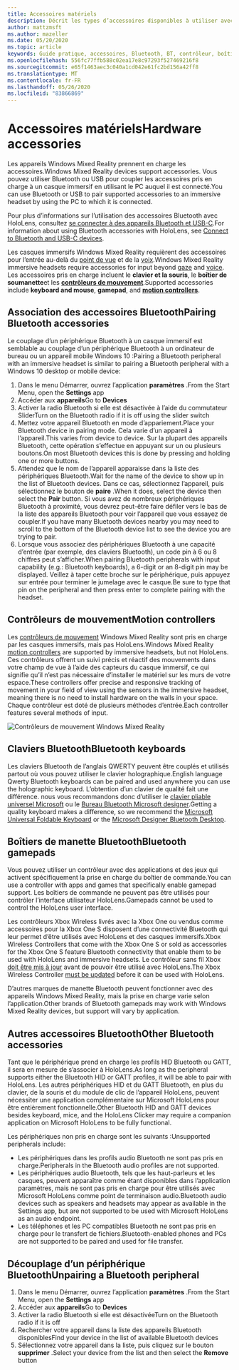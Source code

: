 ```yaml
---
title: Accessoires matériels
description: Décrit les types d’accessoires disponibles à utiliser avec Windows Mixed Reality et comment les configurer.
author: mattzmsft
ms.author: mazeller
ms.date: 05/20/2020
ms.topic: article
keywords: Guide pratique, accessoires, Bluetooth, BT, contrôleur, boîtier de commande, cliquez sur Xbox
ms.openlocfilehash: 556fc77ffb588c02ea17e8c97293f527469216f8
ms.sourcegitcommit: e65f1463aec3c040a1cd042e61fc2bd156a42ff8
ms.translationtype: MT
ms.contentlocale: fr-FR
ms.lasthandoff: 05/26/2020
ms.locfileid: "83866869"
---
```

# <a name="hardware-accessories"></a><span data-ttu-id="9d22a-104">Accessoires matériels</span><span class="sxs-lookup"><span data-stu-id="9d22a-104">Hardware accessories</span></span>

<span data-ttu-id="9d22a-105">Les appareils Windows Mixed Reality prennent en charge les accessoires.</span><span class="sxs-lookup"><span data-stu-id="9d22a-105">Windows Mixed Reality devices support accessories.</span></span> <span data-ttu-id="9d22a-106">Vous pouvez utiliser Bluetooth ou USB pour coupler les accessoires pris en charge à un casque immersif en utilisant le PC auquel il est connecté.</span><span class="sxs-lookup"><span data-stu-id="9d22a-106">You can use Bluetooth or USB to pair supported accessories to an immersive headset by using the PC to which it is connected.</span></span>

<span data-ttu-id="9d22a-107">Pour plus d’informations sur l’utilisation des accessoires Bluetooth avec HoloLens, consultez [se connecter à des appareils Bluetooth et USB-C](https://docs.microsoft.com/hololens/hololens-connect-devices).</span><span class="sxs-lookup"><span data-stu-id="9d22a-107">For information about using Bluetooth accessories with HoloLens, see [Connect to Bluetooth and USB-C devices](https://docs.microsoft.com/hololens/hololens-connect-devices).</span></span>

<span data-ttu-id="9d22a-108">Les casques immersifs Windows Mixed Reality requièrent des accessoires pour l’entrée au-delà du [point de vue](gaze-and-commit.md) et de la [voix](voice-input.md).</span><span class="sxs-lookup"><span data-stu-id="9d22a-108">Windows Mixed Reality immersive headsets require accessories for input beyond [gaze](gaze-and-commit.md) and [voice](voice-input.md).</span></span> <span data-ttu-id="9d22a-109">Les accessoires pris en charge incluent le **clavier et la souris**, le **boîtier de soumanette**et les **[contrôleurs de mouvement](motion-controllers.md)**.</span><span class="sxs-lookup"><span data-stu-id="9d22a-109">Supported accessories include **keyboard and mouse**, **gamepad**, and **[motion controllers](motion-controllers.md)**.</span></span>

## <a name="pairing-bluetooth-accessories"></a><span data-ttu-id="9d22a-110">Association des accessoires Bluetooth</span><span class="sxs-lookup"><span data-stu-id="9d22a-110">Pairing Bluetooth accessories</span></span>

<span data-ttu-id="9d22a-111">Le couplage d’un périphérique Bluetooth à un casque immersif est semblable au couplage d’un périphérique Bluetooth à un ordinateur de bureau ou un appareil mobile Windows 10 :</span><span class="sxs-lookup"><span data-stu-id="9d22a-111">Pairing a Bluetooth peripheral with an immersive headset is similar to pairing a Bluetooth peripheral with a Windows 10 desktop or mobile device:</span></span>

1. <span data-ttu-id="9d22a-112">Dans le menu Démarrer, ouvrez l’application **paramètres** .</span><span class="sxs-lookup"><span data-stu-id="9d22a-112">From the Start Menu, open the **Settings** app</span></span>
2. <span data-ttu-id="9d22a-113">Accéder aux **appareils**</span><span class="sxs-lookup"><span data-stu-id="9d22a-113">Go to **Devices**</span></span>
3. <span data-ttu-id="9d22a-114">Activer la radio Bluetooth si elle est désactivée à l’aide du commutateur Slider</span><span class="sxs-lookup"><span data-stu-id="9d22a-114">Turn on the Bluetooth radio if it is off using the slider switch</span></span>
4. <span data-ttu-id="9d22a-115">Mettez votre appareil Bluetooth en mode d’appariement.</span><span class="sxs-lookup"><span data-stu-id="9d22a-115">Place your Bluetooth device in pairing mode.</span></span> <span data-ttu-id="9d22a-116">Cela varie d’un appareil à l’appareil.</span><span class="sxs-lookup"><span data-stu-id="9d22a-116">This varies from device to device.</span></span> <span data-ttu-id="9d22a-117">Sur la plupart des appareils Bluetooth, cette opération s’effectue en appuyant sur un ou plusieurs boutons.</span><span class="sxs-lookup"><span data-stu-id="9d22a-117">On most Bluetooth devices this is done by pressing and holding one or more buttons.</span></span>
5. <span data-ttu-id="9d22a-118">Attendez que le nom de l’appareil apparaisse dans la liste des périphériques Bluetooth.</span><span class="sxs-lookup"><span data-stu-id="9d22a-118">Wait for the name of the device to show up in the list of Bluetooth devices.</span></span> <span data-ttu-id="9d22a-119">Dans ce cas, sélectionnez l’appareil, puis sélectionnez le bouton de **paire** .</span><span class="sxs-lookup"><span data-stu-id="9d22a-119">When it does, select the device then select the **Pair** button.</span></span> <span data-ttu-id="9d22a-120">Si vous avez de nombreux périphériques Bluetooth à proximité, vous devrez peut-être faire défiler vers le bas de la liste des appareils Bluetooth pour voir l’appareil que vous essayez de coupler.</span><span class="sxs-lookup"><span data-stu-id="9d22a-120">If you have many Bluetooth devices nearby you may need to scroll to the bottom of the Bluetooth device list to see the device you are trying to pair.</span></span>
6. <span data-ttu-id="9d22a-121">Lorsque vous associez des périphériques Bluetooth à une capacité d’entrée (par exemple, des claviers Bluetooth), un code pin à 6 ou 8 chiffres peut s’afficher.</span><span class="sxs-lookup"><span data-stu-id="9d22a-121">When pairing Bluetooth peripherals with input capability (e.g.: Bluetooth keyboards), a 6-digit or an 8-digit pin may be displayed.</span></span> <span data-ttu-id="9d22a-122">Veillez à taper cette broche sur le périphérique, puis appuyez sur entrée pour terminer le jumelage avec le casque.</span><span class="sxs-lookup"><span data-stu-id="9d22a-122">Be sure to type that pin on the peripheral and then press enter to complete pairing with the headset.</span></span>

## <a name="motion-controllers"></a><span data-ttu-id="9d22a-123">Contrôleurs de mouvement</span><span class="sxs-lookup"><span data-stu-id="9d22a-123">Motion controllers</span></span>

<span data-ttu-id="9d22a-124">Les [contrôleurs de mouvement](motion-controllers.md) Windows Mixed Reality sont pris en charge par les casques immersifs, mais pas HoloLens.</span><span class="sxs-lookup"><span data-stu-id="9d22a-124">Windows Mixed Reality [motion controllers](motion-controllers.md) are supported by immersive headsets, but not HoloLens.</span></span> <span data-ttu-id="9d22a-125">Ces contrôleurs offrent un suivi précis et réactif des mouvements dans votre champ de vue à l’aide des capteurs du casque immersif, ce qui signifie qu’il n’est pas nécessaire d’installer le matériel sur les murs de votre espace.</span><span class="sxs-lookup"><span data-stu-id="9d22a-125">These controllers offer precise and responsive tracking of movement in your field of view using the sensors in the immersive headset, meaning there is no need to install hardware on the walls in your space.</span></span> <span data-ttu-id="9d22a-126">Chaque contrôleur est doté de plusieurs méthodes d’entrée.</span><span class="sxs-lookup"><span data-stu-id="9d22a-126">Each controller features several methods of input.</span></span>

![Contrôleurs de mouvement Windows Mixed Reality](images/winmr-ck-1080x1080-350px.jpg)

## <a name="bluetooth-keyboards"></a><span data-ttu-id="9d22a-128">Claviers Bluetooth</span><span class="sxs-lookup"><span data-stu-id="9d22a-128">Bluetooth keyboards</span></span>

<span data-ttu-id="9d22a-129">Les claviers Bluetooth de l’anglais QWERTY peuvent être couplés et utilisés partout où vous pouvez utiliser le clavier holographique.</span><span class="sxs-lookup"><span data-stu-id="9d22a-129">English language Qwerty Bluetooth keyboards can be paired and used anywhere you can use the holographic keyboard.</span></span> <span data-ttu-id="9d22a-130">L’obtention d’un clavier de qualité fait une différence. nous vous recommandons donc d’utiliser le [clavier pliable universel Microsoft](https://www.microsoft.com/accessories/products/keyboards/universal-foldable-keyboard/gu5-00001) ou le [Bureau Bluetooth Microsoft designer](https://www.microsoft.com/accessories/products/keyboards/designer-bluetooth-desktop/7n9-00001).</span><span class="sxs-lookup"><span data-stu-id="9d22a-130">Getting a quality keyboard makes a difference, so we recommend the [Microsoft Universal Foldable Keyboard](https://www.microsoft.com/accessories/products/keyboards/universal-foldable-keyboard/gu5-00001) or the [Microsoft Designer Bluetooth Desktop](https://www.microsoft.com/accessories/products/keyboards/designer-bluetooth-desktop/7n9-00001).</span></span>

## <a name="bluetooth-gamepads"></a><span data-ttu-id="9d22a-131">Boîtiers de manette Bluetooth</span><span class="sxs-lookup"><span data-stu-id="9d22a-131">Bluetooth gamepads</span></span>

<span data-ttu-id="9d22a-132">Vous pouvez utiliser un contrôleur avec des applications et des jeux qui activent spécifiquement la prise en charge du boîtier de commande.</span><span class="sxs-lookup"><span data-stu-id="9d22a-132">You can use a controller with apps and games that specifically enable gamepad support.</span></span> <span data-ttu-id="9d22a-133">Les boîtiers de commande ne peuvent pas être utilisés pour contrôler l’interface utilisateur HoloLens.</span><span class="sxs-lookup"><span data-stu-id="9d22a-133">Gamepads cannot be used to control the HoloLens user interface.</span></span>

<span data-ttu-id="9d22a-134">Les contrôleurs Xbox Wireless livrés avec la Xbox One ou vendus comme accessoires pour la Xbox One S disposent d’une connectivité Bluetooth qui leur permet d’être utilisés avec HoloLens et des casques immersifs.</span><span class="sxs-lookup"><span data-stu-id="9d22a-134">Xbox Wireless Controllers that come with the Xbox One S or sold as accessories for the Xbox One S feature Bluetooth connectivity that enable them to be used with HoloLens and immersive headsets.</span></span> <span data-ttu-id="9d22a-135">Le contrôleur sans fil Xbox [doit être mis à jour](https://support.xbox.com/xbox-one/accessories/update-controller-for-stereo-headset-adapter) avant de pouvoir être utilisé avec HoloLens.</span><span class="sxs-lookup"><span data-stu-id="9d22a-135">The Xbox Wireless Controller [must be updated](https://support.xbox.com/xbox-one/accessories/update-controller-for-stereo-headset-adapter) before it can be used with HoloLens.</span></span>

<span data-ttu-id="9d22a-136">D’autres marques de manette Bluetooth peuvent fonctionner avec des appareils Windows Mixed Reality, mais la prise en charge varie selon l’application.</span><span class="sxs-lookup"><span data-stu-id="9d22a-136">Other brands of Bluetooth gamepads may work with Windows Mixed Reality devices, but support will vary by application.</span></span>

## <a name="other-bluetooth-accessories"></a><span data-ttu-id="9d22a-137">Autres accessoires Bluetooth</span><span class="sxs-lookup"><span data-stu-id="9d22a-137">Other Bluetooth accessories</span></span>

<span data-ttu-id="9d22a-138">Tant que le périphérique prend en charge les profils HID Bluetooth ou GATT, il sera en mesure de s’associer à HoloLens.</span><span class="sxs-lookup"><span data-stu-id="9d22a-138">As long as the peripheral supports either the Bluetooth HID or GATT profiles, it will be able to pair with HoloLens.</span></span> <span data-ttu-id="9d22a-139">Les autres périphériques HID et du GATT Bluetooth, en plus du clavier, de la souris et du module de clic de l’appareil HoloLens, peuvent nécessiter une application complémentaire sur Microsoft HoloLens pour être entièrement fonctionnelle.</span><span class="sxs-lookup"><span data-stu-id="9d22a-139">Other Bluetooth HID and GATT devices besides keyboard, mice, and the HoloLens Clicker may require a companion application on Microsoft HoloLens to be fully functional.</span></span>

<span data-ttu-id="9d22a-140">Les périphériques non pris en charge sont les suivants :</span><span class="sxs-lookup"><span data-stu-id="9d22a-140">Unsupported peripherals include:</span></span>

* <span data-ttu-id="9d22a-141">Les périphériques dans les profils audio Bluetooth ne sont pas pris en charge.</span><span class="sxs-lookup"><span data-stu-id="9d22a-141">Peripherals in the Bluetooth audio profiles are not supported.</span></span>
* <span data-ttu-id="9d22a-142">Les périphériques audio Bluetooth, tels que les haut-parleurs et les casques, peuvent apparaître comme étant disponibles dans l’application paramètres, mais ne sont pas pris en charge pour être utilisés avec Microsoft HoloLens comme point de terminaison audio.</span><span class="sxs-lookup"><span data-stu-id="9d22a-142">Bluetooth audio devices such as speakers and headsets may appear as available in the Settings app, but are not supported to be used with Microsoft HoloLens as an audio endpoint.</span></span>
* <span data-ttu-id="9d22a-143">Les téléphones et les PC compatibles Bluetooth ne sont pas pris en charge pour le transfert de fichiers.</span><span class="sxs-lookup"><span data-stu-id="9d22a-143">Bluetooth-enabled phones and PCs are not supported to be paired and used for file transfer.</span></span>

## <a name="unpairing-a-bluetooth-peripheral"></a><span data-ttu-id="9d22a-144">Découplage d’un périphérique Bluetooth</span><span class="sxs-lookup"><span data-stu-id="9d22a-144">Unpairing a Bluetooth peripheral</span></span>

1. <span data-ttu-id="9d22a-145">Dans le menu Démarrer, ouvrez l’application **paramètres** .</span><span class="sxs-lookup"><span data-stu-id="9d22a-145">From the Start Menu, open the **Settings** app</span></span>
2. <span data-ttu-id="9d22a-146">Accéder aux **appareils**</span><span class="sxs-lookup"><span data-stu-id="9d22a-146">Go to **Devices**</span></span>
3. <span data-ttu-id="9d22a-147">Activer la radio Bluetooth si elle est désactivée</span><span class="sxs-lookup"><span data-stu-id="9d22a-147">Turn on the Bluetooth radio if it is off</span></span>
4. <span data-ttu-id="9d22a-148">Rechercher votre appareil dans la liste des appareils Bluetooth disponibles</span><span class="sxs-lookup"><span data-stu-id="9d22a-148">Find your device in the list of available Bluetooth devices</span></span>
5. <span data-ttu-id="9d22a-149">Sélectionnez votre appareil dans la liste, puis cliquez sur le bouton **supprimer** .</span><span class="sxs-lookup"><span data-stu-id="9d22a-149">Select your device from the list and then select the **Remove** button</span></span>
